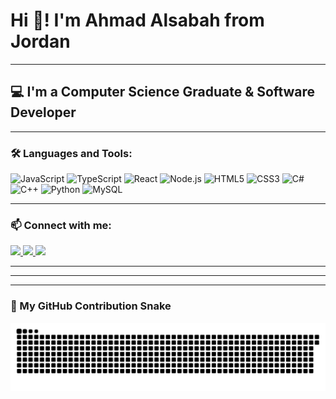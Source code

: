 <h1 align="left">Hi 👋! I'm Ahmad Alsabah from Jordan</h1>

---

<h2 align="left">💻 I'm a Computer Science Graduate & Software Developer</h2>

---

### 🛠️ Languages and Tools:

<div align="left">
  <img src="https://cdn.jsdelivr.net/gh/devicons/devicon/icons/javascript/javascript-original.svg" height="30" alt="JavaScript" />
  <img src="https://cdn.jsdelivr.net/gh/devicons/devicon/icons/typescript/typescript-original.svg" height="30" alt="TypeScript" />
  <img src="https://cdn.jsdelivr.net/gh/devicons/devicon/icons/react/react-original.svg" height="30" alt="React" />
  <img src="https://cdn.jsdelivr.net/gh/devicons/devicon/icons/nodejs/nodejs-original.svg" height="30" alt="Node.js" />
  <img src="https://cdn.jsdelivr.net/gh/devicons/devicon/icons/html5/html5-original.svg" height="30" alt="HTML5" />
  <img src="https://cdn.jsdelivr.net/gh/devicons/devicon/icons/css3/css3-original.svg" height="30" alt="CSS3" />
  <img src="https://cdn.jsdelivr.net/gh/devicons/devicon/icons/csharp/csharp-original.svg" height="30" alt="C#" />
  <img src="https://cdn.jsdelivr.net/gh/devicons/devicon/icons/cplusplus/cplusplus-original.svg" height="30" alt="C++" />
  <img src="https://cdn.jsdelivr.net/gh/devicons/devicon/icons/python/python-original.svg" height="30" alt="Python" />
  <img src="https://cdn.jsdelivr.net/gh/devicons/devicon/icons/mysql/mysql-original.svg" height="30" alt="MySQL" />
</div>

---

### 📫 Connect with me:

<div align="left">
  <a href="https://www.instagram.com/_ahmadhijjawi/" target="_blank">
    <img src="https://img.shields.io/badge/Instagram-E4405F?style=for-the-badge&logo=instagram&logoColor=white" height="35" />
  </a>
  
  <a href="mailto:ahmad.alsabah03@gmail.com">
    <img src="https://img.shields.io/badge/Gmail-D14836?style=for-the-badge&logo=gmail&logoColor=white" height="35" />
  </a>
  <a href="https://www.linkedin.com/in/ahmad-alsabah/" target="_blank">
    <img src="https://img.shields.io/badge/LinkedIn-0077B5?style=for-the-badge&logo=linkedin&logoColor=white" height="35" />
  </a>
</div>

---

---
---

### 🐍 My GitHub Contribution Snake

<picture>
  <source media="(prefers-color-scheme: dark)" srcset="https://raw.githubusercontent.com/Ahmad-Alsabah/Ahmad-Alsabah/main/output/github-contribution-grid-snake-dark.svg" />
  <source media="(prefers-color-scheme: light)" srcset="https://raw.githubusercontent.com/Ahmad-Alsabah/Ahmad-Alsabah/main/output/github-contribution-grid-snake.svg" />
  <img alt="GitHub Contribution Snake" src="https://raw.githubusercontent.com/Ahmad-Alsabah/Ahmad-Alsabah/main/output/github-contribution-grid-snake.svg" />
</picture>

